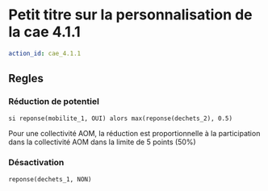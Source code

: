 # Petit titre sur la personnalisation de la cae 4.1.1
```yaml
action_id: cae_4.1.1
```

## Regles
### Réduction de potentiel 
```formule
si reponse(mobilite_1, OUI) alors max(reponse(dechets_2), 0.5) 
```
Pour une collectivité AOM, la réduction est proportionnelle 
à la participation dans la collectivité AOM dans la limite de 5 points (50%)

### Désactivation
```formule
reponse(dechets_1, NON) 
```


